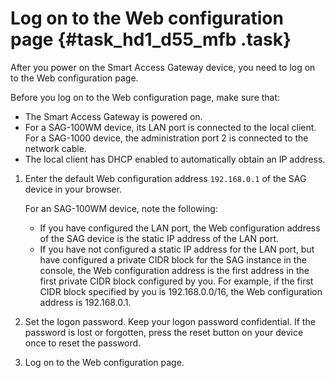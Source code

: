 # Log on to the Web configuration page {#task_hd1_d55_mfb .task}

After you power on the Smart Access Gateway device, you need to log on to the Web configuration page.

Before you log on to the Web configuration page, make sure that:

-   The Smart Access Gateway is powered on.
-   For a SAG-100WM device, its LAN port is connected to the local client. For a SAG-1000 device, the administration port 2 is connected to the network cable.
-   The local client has DHCP enabled to automatically obtain an IP address.

1.  Enter the default Web configuration address `192.168.0.1` of the SAG device in your browser. 

    For an SAG-100WM device, note the following:

    -   If you have configured the LAN port, the Web configuration address of the SAG device is the static IP address of the LAN port.
    -   If you have not configured a static IP address for the LAN port, but have configured a private CIDR block for the SAG instance in the console, the Web configuration address is the first address in the first private CIDR block configured by you. For example, if the first CIDR block specified by you is 192.168.0.0/16, the Web configuration address is 192.168.0.1.
2.  Set the logon password. Keep your logon password confidential. If the password is lost or forgotten, press the reset button on your device once to reset the password.
3.  Log on to the Web configuration page.

